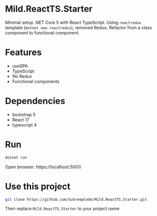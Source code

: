 # Mild.ReactTS.Starter

Minimal setup .NET Core 5 with React TypeScript.
Using `reactredux` template (`dotnet new reactredux`), removed Redux. 
Refactor from a class component to functional component.

# Features
- useSPA
- TypeScript
- No Redux
- Functional components

# Dependencies
- bootstrap 5
- React 17 
- typescript 4

<!-- more -->
# Run

```sh
dotnet run
```

Open browser: https://localhost:5001/

# Use this project

```sh
git clone https://github.com/SukreepCode/Mild.ReactTS.Starter.git
```

Then replace `Mild.ReactTS.Starter` to your project name

